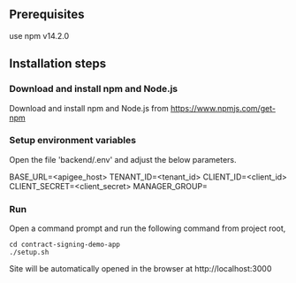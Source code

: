 ## Prerequisites
use npm v14.2.0


## Installation steps

### Download and install npm and Node.js

Download and install npm and Node.js from https://www.npmjs.com/get-npm

### Setup environment variables

Open the file 'backend/.env' and adjust the below parameters.

BASE_URL=<apigee_host>
TENANT_ID=<tenant_id>
CLIENT_ID=<client_id>
CLIENT_SECRET=<client_secret>
MANAGER_GROUP=<group>

### Run

Open a command prompt and run the following command from project root,

```
cd contract-signing-demo-app
./setup.sh
```

Site will be automatically opened in the browser at http://localhost:3000